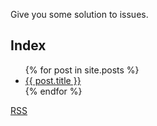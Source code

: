 
Give you some solution to issues.

## Index
<ul>
  {% for post in site.posts %}
    <li>
      <a href="/hints/{{ post.url }}">{{ post.title }}</a>
    </li>
  {% endfor %}
</ul>

<a class="btn btn-rss" href="https://releasestandard.github.io/hints/feed.xml" target="_blank">RSS</a>
